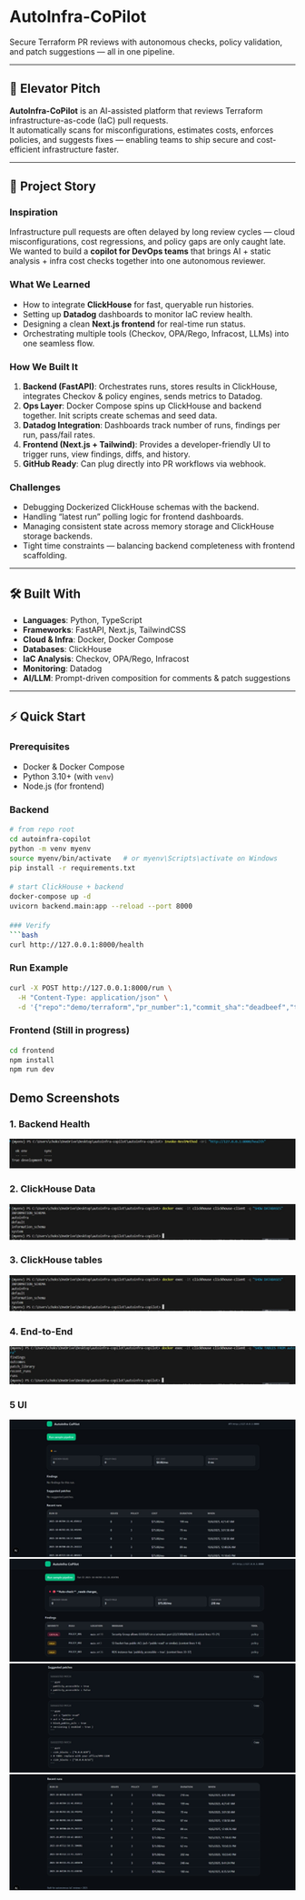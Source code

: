 # AutoInfra-CoPilot

Secure Terraform PR reviews with autonomous checks, policy validation, and patch suggestions — all in one pipeline.

---

## 🚀 Elevator Pitch
**AutoInfra-CoPilot** is an AI-assisted platform that reviews Terraform infrastructure-as-code (IaC) pull requests.  
It automatically scans for misconfigurations, estimates costs, enforces policies, and suggests fixes — enabling teams to ship secure and cost-efficient infrastructure faster.

---

## 📖 Project Story

### Inspiration
Infrastructure pull requests are often delayed by long review cycles — cloud misconfigurations, cost regressions, and policy gaps are only caught late.  
We wanted to build a **copilot for DevOps teams** that brings AI + static analysis + infra cost checks together into one autonomous reviewer.

### What We Learned
- How to integrate **ClickHouse** for fast, queryable run histories.
- Setting up **Datadog** dashboards to monitor IaC review health.
- Designing a clean **Next.js frontend** for real-time run status.
- Orchestrating multiple tools (Checkov, OPA/Rego, Infracost, LLMs) into one seamless flow.

### How We Built It
1. **Backend (FastAPI)**: Orchestrates runs, stores results in ClickHouse, integrates Checkov & policy engines, sends metrics to Datadog.
2. **Ops Layer**: Docker Compose spins up ClickHouse and backend together. Init scripts create schemas and seed data.
3. **Datadog Integration**: Dashboards track number of runs, findings per run, pass/fail rates.
4. **Frontend (Next.js + Tailwind)**: Provides a developer-friendly UI to trigger runs, view findings, diffs, and history.
5. **GitHub Ready**: Can plug directly into PR workflows via webhook.

### Challenges
- Debugging Dockerized ClickHouse schemas with the backend.
- Handling “latest run” polling logic for frontend dashboards.
- Managing consistent state across memory storage and ClickHouse storage backends.
- Tight time constraints — balancing backend completeness with frontend scaffolding.

---

## 🛠 Built With
- **Languages**: Python, TypeScript
- **Frameworks**: FastAPI, Next.js, TailwindCSS
- **Cloud & Infra**: Docker, Docker Compose
- **Databases**: ClickHouse
- **IaC Analysis**: Checkov, OPA/Rego, Infracost
- **Monitoring**: Datadog
- **AI/LLM**: Prompt-driven composition for comments & patch suggestions

---

## ⚡ Quick Start

### Prerequisites
- Docker & Docker Compose
- Python 3.10+ (with `venv`)
- Node.js (for frontend)

### Backend
```bash
# from repo root
cd autoinfra-copilot
python -m venv myenv
source myenv/bin/activate   # or myenv\Scripts\activate on Windows
pip install -r requirements.txt

# start ClickHouse + backend
docker-compose up -d
uvicorn backend.main:app --reload --port 8000

### Verify
```bash
curl http://127.0.0.1:8000/health
```
### Run Example
```bash
curl -X POST http://127.0.0.1:8000/run \
  -H "Content-Type: application/json" \
  -d '{"repo":"demo/terraform","pr_number":1,"commit_sha":"deadbeef","tf_path":"backend/sample/tf"}'
```

### Frontend (Still in progress)
```bash
cd frontend
npm install
npm run dev
```

## Demo Screenshots

### 1. Backend Health
![Backend Health Check](images/img1.jpeg)

### 2. ClickHouse Data
![Backend Health Check](images/img2.jpeg)

### 3. ClickHouse tables
![Backend Health Check](images/img3.jpeg)

### 4. End-to-End
![Backend Health Check](images/img4.jpeg)

### 5 UI
![Backend Health Check](images/img5.jpeg)
![Backend Health Check](images/img6.jpeg)
![Backend Health Check](images/img7.jpeg)
![Backend Health Check](images/img8.jpeg)
